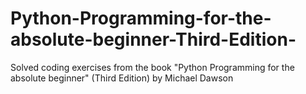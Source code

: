 # Python-Programming-for-the-absolute-beginner-Third-Edition-
Solved coding exercises from the book "Python Programming for the absolute beginner" (Third Edition) by Michael Dawson 
